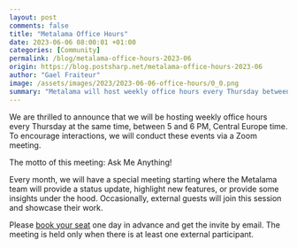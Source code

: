 ```yaml
---
layout: post 
comments: false
title: "Metalama Office Hours"
date: 2023-06-06 08:00:01 +01:00
categories: [Community]
permalink: /blog/metalama-office-hours-2023-06
origin: https://blog.postsharp.net/metalama-office-hours-2023-06
author: "Gael Fraiteur"
image: /assets/images/2023/2023-06-06-office-hours/0_0.png
summary: "Metalama will host weekly office hours every Thursday between 5 and 6 PM, Central Europe time, via Zoom, where they will answer questions and provide monthly updates."
---
```


We are thrilled to announce that we will be hosting weekly office hours every Thursday at the same time, between 5 and 6 PM, Central Europe time. To encourage interactions, we will conduct these events via a Zoom meeting.


The motto of this meeting: Ask Me Anything!

Every month, we will have a special meeting starting where the Metalama team will provide a status update, highlight new features, or provide some insights under the hood. Occasionally, external guests will join this session and showcase their work.


Please [book your seat](https://calendly.com/gaelf/metalama-office-hours) one day in advance and get the invite by email. The meeting is held only when there is at least one external participant.
